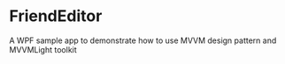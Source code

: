 # FriendEditor
A WPF sample app to demonstrate how to use MVVM design pattern and MVVMLight toolkit
